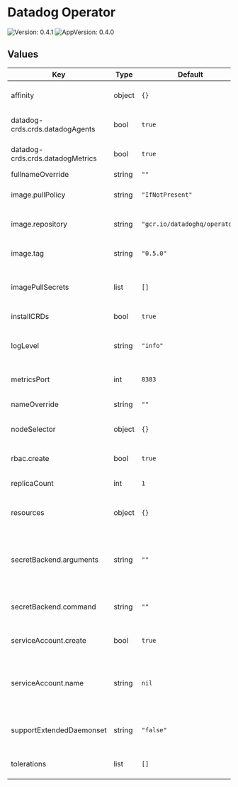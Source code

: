 # Datadog Operator

![Version: 0.4.1](https://img.shields.io/badge/Version-0.4.1-informational?style=flat-square) ![AppVersion: 0.4.0](https://img.shields.io/badge/AppVersion-0.4.0-informational?style=flat-square)

## Values

| Key | Type | Default | Description |
|-----|------|---------|-------------|
| affinity | object | `{}` | Allows to specify affinity for Datadog Operator PODs |
| datadog-crds.crds.datadogAgents | bool | `true` | Set to true to deploy the DatadogAgents CRD |
| datadog-crds.crds.datadogMetrics | bool | `true` | Set to true to deploy the DatadogMetrics CRD |
| fullnameOverride | string | `""` |  |
| image.pullPolicy | string | `"IfNotPresent"` | Define the pullPolicy for Datadog Operator image |
| image.repository | string | `"gcr.io/datadoghq/operator"` | Repository to use for Datadog Operator image |
| image.tag | string | `"0.5.0"` | Define the Datadog Operator version to use |
| imagePullSecrets | list | `[]` | Datadog Operator repository pullSecret (ex: specify docker registry credentials) |
| installCRDs | bool | `true` | Set to true to deploy the Datadog's CRDs |
| logLevel | string | `"info"` | Set Datadog Operator log level (debug, info, error, panic, fatal) |
| metricsPort | int | `8383` | Port used for OpenMetrics endpoint |
| nameOverride | string | `""` | Override name of app |
| nodeSelector | object | `{}` | Allows to schedule Datadog Operator on specific nodes |
| rbac.create | bool | `true` | Specifies whether the RBAC resources should be created |
| replicaCount | int | `1` | Number of instances of Datadog Operator |
| resources | object | `{}` | Set resources requests/limits for Datadog Operator PODs |
| secretBackend.arguments | string | `""` | Specifies the space-separated arguments passed to the command that implements the secret backend api |
| secretBackend.command | string | `""` | Specifies the path to the command that implements the secret backend api |
| serviceAccount.create | bool | `true` | Specifies whether a service account should be created |
| serviceAccount.name | string | `nil` | The name of the service account to use. If not set name is generated using the fullname template |
| supportExtendedDaemonset | string | `"false"` | If true, supports using ExtendedDeamonSet CRD |
| tolerations | list | `[]` | Allows to schedule Datadog Operator on tainted nodes |